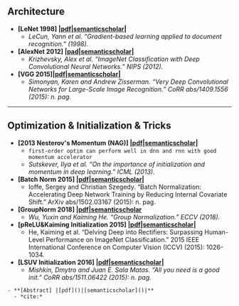 ## Architecture

- **[LeNet 1998] |[pdf](http://yann.lecun.com/exdb/publis/pdf/lecun-01a.pdf)|[semanticscholar](https://www.semanticscholar.org/paper/Gradient-based-learning-applied-to-document-LeCun-Bottou/162d958ff885f1462aeda91cd72582323fd6a1f4)|**
  - *LeCun, Yann et al. “Gradient-based learning applied to document recognition.” (1998).*
- **[AlexNet 2012] |[pad](https://nbviewer.jupyter.org/github/Ringares/paper_hub/blob/master/DeepCV/%5BAlexNet2012%5DalexImagenetClassificationWithDeepConvolutionalNeuralNetworks.pdf)|[semanticscholar](https://www.semanticscholar.org/paper/ImageNet-Classification-with-Deep-Convolutional-Krizhevsky-Sutskever/abd1c342495432171beb7ca8fd9551ef13cbd0ff)|**
  - *Krizhevsky, Alex et al. “ImageNet Classification with Deep Convolutional Neural Networks.” NIPS (2012).*
- **[VGG 2015]|[pdf](https://nbviewer.jupyter.org/github/Ringares/paper_hub/blob/master/DeepCV/%5BVGG2015%5DVeryDeepConvolutionalNetworksForLargeScaleImageRecognition.pdf)|[semanticscholar](https://www.semanticscholar.org/paper/Very-Deep-Convolutional-Networks-for-Large-Scale-Simonyan-Zisserman/eb42cf88027de515750f230b23b1a057dc782108)|**
  - *Simonyan, Karen and Andrew Zisserman. “Very Deep Convolutional Networks for Large-Scale Image Recognition.” CoRR abs/1409.1556 (2015): n. pag.*

  
---
## Optimization & Initialization & Tricks

- **[2013 Nesterov's Momentum (NAG)] |[pdf](http://www.cs.toronto.edu/~hinton/absps/momentum.pdf)|[semanticscholar](https://www.semanticscholar.org/paper/On-the-importance-of-initialization-and-momentum-in-Sutskever-Martens/aa7bfd2304201afbb19971ebde87b17e40242e91)|**
  - `first-order optim can perform well in dnn and rnn with good momentum accelerator`
  - *Sutskever, Ilya et al. “On the importance of initialization and momentum in deep learning.” ICML (2013).*
- **[Batch Norm 2015] |[pdf](https://arxiv.org/pdf/1502.03167.pdf)|[semanticscholar](https://www.semanticscholar.org/paper/Batch-Normalization%3A-Accelerating-Deep-Network-by-Ioffe-Szegedy/4d376d6978dad0374edfa6709c9556b42d3594d3)|**
  - Ioffe, Sergey and Christian Szegedy. “Batch Normalization: Accelerating Deep Network Training by Reducing Internal Covariate Shift.” ArXiv abs/1502.03167 (2015): n. pag.
- **[GroupNorm 2018] |[pdf](https://arxiv.org/pdf/1803.08494.pdf)|[semanticscholar](https://www.semanticscholar.org/paper/Group-Normalization-Wu-He/9f7919a5677290ab2eca4fa8056bdbbf7c0b11d6)**
  - *Wu, Yuxin and Kaiming He. “Group Normalization.” ECCV (2018).*
- **[pReLU&Kaiming Initialization 2015] |[pdf](https://nbviewer.jupyter.org/github/Ringares/paper_hub/blob/master/DeepCV/%5BpReLU%26KaimingInitialization2015%5DkaimingDelvingDeepIntoRectifiers_SurpassingHumanLevelPerformanceOnImageNetClassification.pdf)|[semanticscholar](https://www.semanticscholar.org/paper/Delving-Deep-into-Rectifiers%3A-Surpassing-on-He-Zhang/d6f2f611da110b5b5061731be3fc4c7f45d8ee23)|**
  - He, Kaiming et al. “Delving Deep into Rectifiers: Surpassing Human-Level Performance on ImageNet Classification.” 2015 IEEE International Conference on Computer Vision (ICCV) (2015): 1026-1034.
- **[LSUV Initialization 2016] |[pdf](https://arxiv.org/pdf/1511.06422.pdf)|[semanticscholar](https://www.semanticscholar.org/paper/All-you-need-is-a-good-init-Mishkin-Matas/97dc8df45972e4ed7423fc992a5092ba25b33411)|**
  - *Mishkin, Dmytro and Juan E. Sala Matas. “All you need is a good init.” CoRR abs/1511.06422 (2015): n. pag.*




```
- **[Abstract] |[pdf]()|[semanticscholar]()|**
  - *cite:*
```
